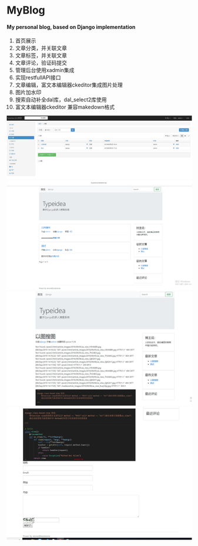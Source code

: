 # MyBlog

#### My personal blog, based on Django implementation

1. 首页展示
2. 文章分类，并关联文章
3. 文章标签，并关联文章
4. 文章评论，验证码提交
5. 管理后台使用xadmin集成
6. 实现restfullAPI接口
7. 文章编辑，富文本编辑器ckeditor集成图片处理
8. 图片加水印
9. 搜索自动补全dal库，dal_select2库使用
10. 富文本编辑器ckeditor 兼容makedown格式

![image](https://github.com/MRStonedb/MyBlog/blob/master/images/myblog_admin.jpg)
![image](https://github.com/MRStonedb/MyBlog/blob/master/images/myblog_index.jpg)
![image](https://github.com/MRStonedb/MyBlog/blob/master/images/myblog_detail.jpg)
![image](https://github.com/MRStonedb/MyBlog/blob/master/images/myblog_comment.jpg)
